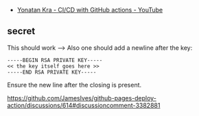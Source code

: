 - [Yonatan Kra - CI/CD with GitHub actions - YouTube](https://www.youtube.com/watch?v=-rLE4LDZjKc)

## secret

This should work --> Also one should add a newline after the key:

```
-----BEGIN RSA PRIVATE KEY-----
<< the key itself goes here >>
-----END RSA PRIVATE KEY-----

```

Ensure the new line after the closing is present.

https://github.com/JamesIves/github-pages-deploy-action/discussions/614#discussioncomment-3382881
